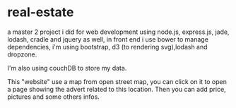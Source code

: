real-estate
===========

a master 2 project i did for web development using node.js, express.js, jade, lodash, cradle and jquery as well, in front end i use bower to manage dependencies, i'm using bootstrap, d3 (to rendering svg),lodash and dropzone.

I'm also using couchDB to store my data.

This "website" use a map from open street map, you can click on it to open a page showing the advert related to this location. Then you can add price, pictures and some others infos.

